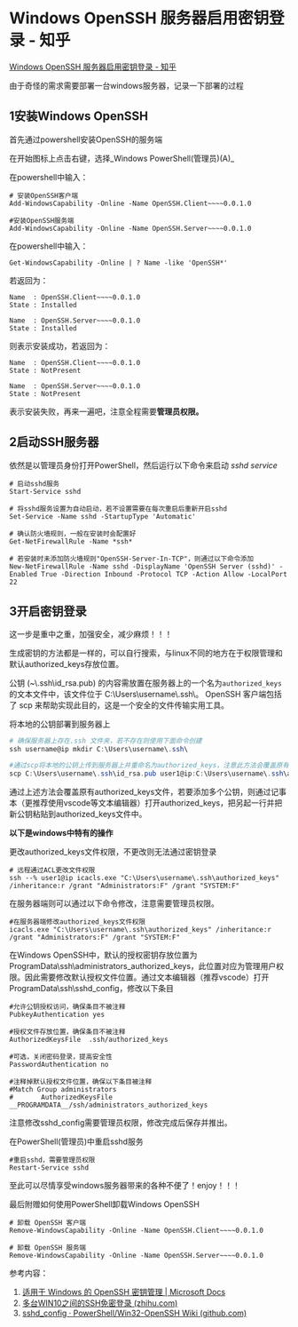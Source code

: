 # Windows OpenSSH 服务器启用密钥登录 - 知乎
[Windows OpenSSH 服务器启用密钥登录 - 知乎](https://zhuanlan.zhihu.com/p/404179039) 

 由于奇怪的需求需要部署一台windows服务器，记录一下部署的过程

1安装Windows OpenSSH
------------------

首先通过powershell安装OpenSSH的服务端

在开始图标上点击右键，选择_Windows PowerShell(管理员)(A)_

在powershell中输入：

```text
# 安装OpenSSH客户端
Add-WindowsCapability -Online -Name OpenSSH.Client~~~~0.0.1.0

#安装OpenSSH服务端
Add-WindowsCapability -Online -Name OpenSSH.Server~~~~0.0.1.0
```

在powershell中输入：

```text
Get-WindowsCapability -Online | ? Name -like 'OpenSSH*'
```

若返回为：

```text
Name  : OpenSSH.Client~~~~0.0.1.0
State : Installed

Name  : OpenSSH.Server~~~~0.0.1.0
State : Installed
```

则表示安装成功，若返回为：

```text
Name  : OpenSSH.Client~~~~0.0.1.0
State : NotPresent

Name  : OpenSSH.Server~~~~0.0.1.0
State : NotPresent
```

表示安装失败，再来一遍吧，注意全程需要**管理员权限。** 

2启动SSH服务器
---------

依然是以管理员身份打开PowerShell，然后运行以下命令来启动 _sshd service_

```text
# 启动sshd服务
Start-Service sshd

# 将sshd服务设置为自动启动，若不设置需要在每次重启后重新开启sshd
Set-Service -Name sshd -StartupType 'Automatic'

# 确认防火墙规则，一般在安装时会配置好
Get-NetFirewallRule -Name *ssh*

# 若安装时未添加防火墙规则"OpenSSH-Server-In-TCP"，则通过以下命令添加
New-NetFirewallRule -Name sshd -DisplayName 'OpenSSH Server (sshd)' -Enabled True -Direction Inbound -Protocol TCP -Action Allow -LocalPort 22
```

3开启密钥登录
-------

这一步是重中之重，加强安全，减少麻烦！！！

生成密钥的方法都是一样的，可以自行搜索，与linux不同的地方在于权限管理和默认authorized_keys存放位置。

公钥 (~\\.ssh\\id_rsa.pub) 的内容需放置在服务器上的一个名为`authorized_keys`的文本文件中，该文件位于 C:\\Users\\username\\.ssh\\。 OpenSSH 客户端包括了 scp 来帮助实现此目的，这是一个安全的文件传输实用工具。

将本地的公钥部署到服务器上

```powershell
# 确保服务器上存在.ssh 文件夹，若不存在则使用下面命令创建
ssh username@ip mkdir C:\Users\username\.ssh\

#通过scp将本地的公钥上传到服务器上并重命名为authorized_keys，注意此方法会覆盖原有authorized_keys
scp C:\Users\username\.ssh\id_rsa.pub user1@ip:C:\Users\username\.ssh\authorized_keys
```

通过上述方法会覆盖原有authorized\_keys文件，若要添加多个公钥，则通过记事本（更推荐使用vscode等文本编辑器）打开authorized\_keys，把另起一行并把新公钥粘贴到authorized_keys文件中。

**以下是windows中特有的操作**

更改authorized_keys文件权限，不更改则无法通过密钥登录

```text
# 远程通过ACL更改文件权限
ssh --% user1@ip icacls.exe "C:\Users\username\.ssh\authorized_keys" /inheritance:r /grant "Administrators:F" /grant "SYSTEM:F"
```

在服务器端则可以通过以下命令修改，注意需要管理员权限。

```text
#在服务器端修改authorized_keys文件权限
icacls.exe "C:\Users\username\.ssh\authorized_keys" /inheritance:r /grant "Administrators:F" /grant "SYSTEM:F"
```

在Windows OpenSSH中，默认的授权密钥存放位置为ProgramData\\ssh\\administrators\_authorized\_keys，此位置对应为管理用户权限。因此需要修改默认授权文件位置。通过文本编辑器（推荐vscode）打开ProgramData\\ssh\\sshd_config，修改以下条目

```text
#允许公钥授权访问，确保条目不被注释
PubkeyAuthentication yes

#授权文件存放位置，确保条目不被注释
AuthorizedKeysFile	.ssh/authorized_keys

#可选，关闭密码登录，提高安全性
PasswordAuthentication no

#注释掉默认授权文件位置，确保以下条目被注释
#Match Group administrators
#       AuthorizedKeysFile __PROGRAMDATA__/ssh/administrators_authorized_keys
```

注意修改sshd_config需要管理员权限，修改完成后保存并推出。

在PowerShell(管理员)中重启sshd服务

```text
#重启sshd，需要管理员权限
Restart-Service sshd
```

至此可以尽情享受windows服务器带来的各种不便了！enjoy！！！

最后附赠如何使用PowerShell卸载Windows OpenSSH

```text
# 卸载 OpenSSH 客户端
Remove-WindowsCapability -Online -Name OpenSSH.Client~~~~0.0.1.0

# 卸载 OpenSSH 服务端
Remove-WindowsCapability -Online -Name OpenSSH.Server~~~~0.0.1.0
```

参考内容：

1.  [适用于 Windows 的 OpenSSH 密钥管理 | Microsoft Docs](https://link.zhihu.com/?target=https%3A//docs.microsoft.com/zh-cn/windows-server/administration/openssh/openssh_keymanagement)
2.  [多台WIN10之间的SSH免密登录 (zhihu.com)](https://www.zhihu.com/tardis/sogou/art/111812831)
3.  [sshd_config · PowerShell/Win32-OpenSSH Wiki (github.com)](https://link.zhihu.com/?target=https%3A//github.com/PowerShell/Win32-OpenSSH/wiki/sshd_config)